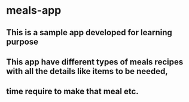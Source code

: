 # meals-app
## This is a sample app developed for learning purpose
## This app have different types of meals recipes with all the details like items to be needed, 
## time require to make that meal etc.
